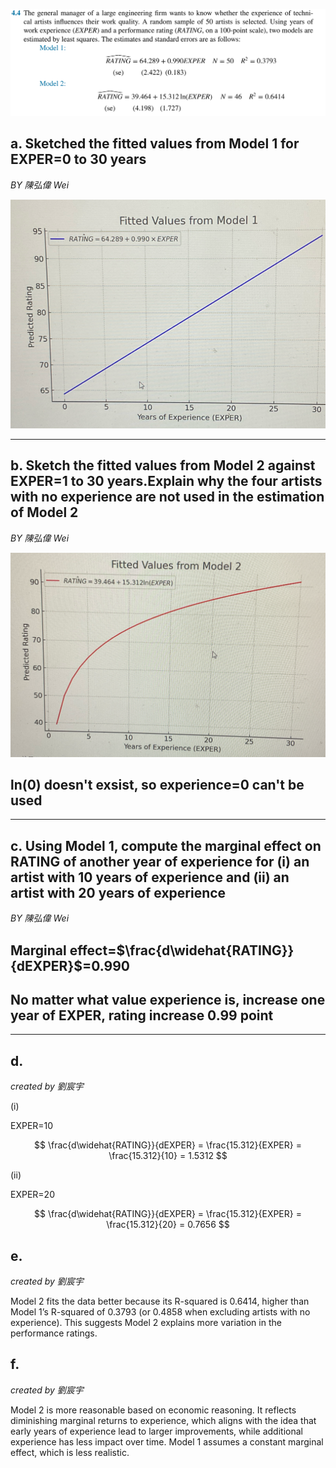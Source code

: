 ![image](https://github.com/HungWei729/1/blob/main/%E6%AA%94%E6%A1%88_000.png)
## a. Sketched the fitted values from Model 1 for EXPER=0 to 30 years
*BY 陳弘偉 Wei*

![image](https://github.com/HungWei729/1/blob/main/%E6%AA%94%E6%A1%88_000%20(1).png)

---
## b. Sketch the fitted values from Model 2 against EXPER=1 to 30 years.Explain why the four artists with no experience are not used in the estimation of Model 2
*BY 陳弘偉 Wei*

![image](https://github.com/HungWei729/1/blob/main/%E6%AA%94%E6%A1%88_000%20(2).png)

## **ln(0) doesn't exsist, so  experience=0 can't be used**
---
 
## c. Using Model 1, compute the marginal effect on RATING of another year of experience for (i) an artist with 10 years of experience and (ii) an artist with 20 years of experience
*BY 陳弘偉 Wei*
## **Marginal effect=$\frac{d\widehat{RATING}}{dEXPER}$=0.990**

## **No matter what value experience is, increase one year of EXPER, rating increase 0.99 point**
---

## d.
*created by 劉宸宇*

(i)

EXPER=10

$$
\frac{d\widehat{RATING}}{dEXPER} = \frac{15.312}{EXPER} = \frac{15.312}{10} = 1.5312
$$

(ii)

EXPER=20

$$
\frac{d\widehat{RATING}}{dEXPER} = \frac{15.312}{EXPER} = \frac{15.312}{20} = 0.7656
$$

## e. 

*created by 劉宸宇*

Model 2 fits the data better because its R-squared is 0.6414, higher than Model 1’s R-squared of 0.3793 (or 0.4858 when excluding artists with no experience). This suggests Model 2 explains more variation in the performance ratings.

## f. 
*created by 劉宸宇*

Model 2 is more reasonable based on economic reasoning. It reflects diminishing marginal returns to experience, which aligns with the idea that early years of experience lead to larger improvements, while additional experience has less impact over time. Model 1 assumes a constant marginal effect, which is less realistic.

